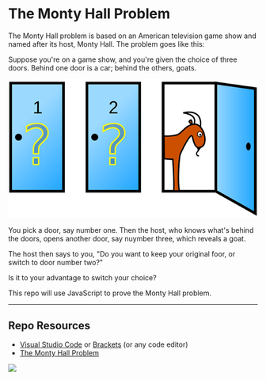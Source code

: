 # The Monty Hall Problem

The Monty Hall problem is based on an American television game show and named after its host, Monty Hall. The problem goes like this:

Suppose you're on a game show, and you're given the choice of three doors. Behind one door is a car; behind the others, goats. 

![Month Hall Problem](_readme/monty-hall-doors.png)

You pick a door, say number one. Then the host, who knows what's behind the doors, opens another door, say nuymber three, which reveals a goat. 

The host then says to you, "Do you want to keep your original foor, or switch to door number two?"

Is it to your advantage to switch your choice?

This repo will use JavaScript to prove the Monty Hall problem.

***

## Repo Resources

* [Visual Studio Code](https://code.visualstudio.com/) or [Brackets](http://brackets.io/) (or any code editor)
* [The Monty Hall Problem](https://www.youtube.com/watch?v=4Lb-6rxZxx0)

<a href="https://codeadam.ca">
<img src="https://codeadam.ca/images/code-block.png" width="100">
</a>
